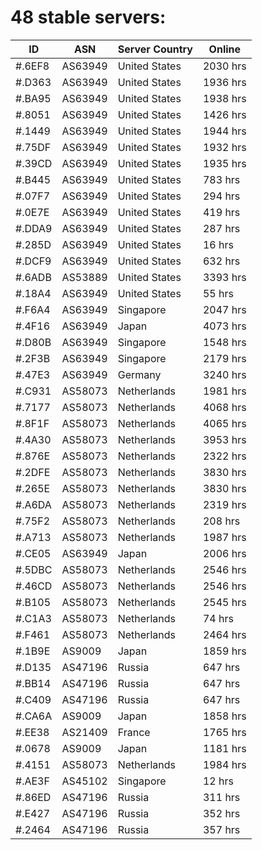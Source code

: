 # 48 stable servers:

| ID | ASN | Server Country | Online |
| ------ | ------ | ------ | ------ |
| #.6EF8 | AS63949 | United States | 2030 hrs |
| #.D363 | AS63949 | United States | 1936 hrs |
| #.BA95 | AS63949 | United States | 1938 hrs |
| #.8051 | AS63949 | United States | 1426 hrs |
| #.1449 | AS63949 | United States | 1944 hrs |
| #.75DF | AS63949 | United States | 1932 hrs |
| #.39CD | AS63949 | United States | 1935 hrs |
| #.B445 | AS63949 | United States | 783 hrs |
| #.07F7 | AS63949 | United States | 294 hrs |
| #.0E7E | AS63949 | United States | 419 hrs |
| #.DDA9 | AS63949 | United States | 287 hrs |
| #.285D | AS63949 | United States | 16 hrs |
| #.DCF9 | AS63949 | United States | 632 hrs |
| #.6ADB | AS53889 | United States | 3393 hrs |
| #.18A4 | AS63949 | United States | 55 hrs |
| #.F6A4 | AS63949 | Singapore | 2047 hrs |
| #.4F16 | AS63949 | Japan | 4073 hrs |
| #.D80B | AS63949 | Singapore | 1548 hrs |
| #.2F3B | AS63949 | Singapore | 2179 hrs |
| #.47E3 | AS63949 | Germany | 3240 hrs |
| #.C931 | AS58073 | Netherlands | 1981 hrs |
| #.7177 | AS58073 | Netherlands | 4068 hrs |
| #.8F1F | AS58073 | Netherlands | 4065 hrs |
| #.4A30 | AS58073 | Netherlands | 3953 hrs |
| #.876E | AS58073 | Netherlands | 2322 hrs |
| #.2DFE | AS58073 | Netherlands | 3830 hrs |
| #.265E | AS58073 | Netherlands | 3830 hrs |
| #.A6DA | AS58073 | Netherlands | 2319 hrs |
| #.75F2 | AS58073 | Netherlands | 208 hrs |
| #.A713 | AS58073 | Netherlands | 1987 hrs |
| #.CE05 | AS63949 | Japan | 2006 hrs |
| #.5DBC | AS58073 | Netherlands | 2546 hrs |
| #.46CD | AS58073 | Netherlands | 2546 hrs |
| #.B105 | AS58073 | Netherlands | 2545 hrs |
| #.C1A3 | AS58073 | Netherlands | 74 hrs |
| #.F461 | AS58073 | Netherlands | 2464 hrs |
| #.1B9E | AS9009 | Japan | 1859 hrs |
| #.D135 | AS47196 | Russia | 647 hrs |
| #.BB14 | AS47196 | Russia | 647 hrs |
| #.C409 | AS47196 | Russia | 647 hrs |
| #.CA6A | AS9009 | Japan | 1858 hrs |
| #.EE38 | AS21409 | France | 1765 hrs |
| #.0678 | AS9009 | Japan | 1181 hrs |
| #.4151 | AS58073 | Netherlands | 1984 hrs |
| #.AE3F | AS45102 | Singapore | 12 hrs |
| #.86ED | AS47196 | Russia | 311 hrs |
| #.E427 | AS47196 | Russia | 352 hrs |
| #.2464 | AS47196 | Russia | 357 hrs |

